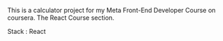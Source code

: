 This is a calculator project for my Meta Front-End Developer Course on coursera. The React Course section.

Stack : React
